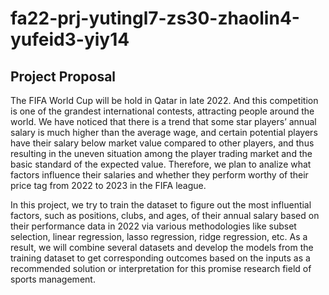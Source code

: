 # fa22-prj-yutingl7-zs30-zhaolin4-yufeid3-yiy14

## Project Proposal
The FIFA World Cup will be hold in Qatar in late 2022. And this competition is one of the grandest international contests, attracting people around the world.  We have noticed that there is a trend that some star players’ annual salary is much higher than the average wage, and certain potential players have their salary below market value compared to other players, and thus resulting in the uneven situation among the player trading market and the basic standard of the expected value. Therefore, we plan to analize what factors influence their salaries and whether they perform worthy of their price tag from 2022 to 2023 in the FIFA league.


In this project, we try to train the dataset to figure out the most influential factors, such as positions, clubs, and ages, of their annual salary based on their performance data in 2022 via various methodologies like subset selection, linear regression, lasso regression, ridge regression, etc. As a result, we will combine several datasets and develop the models from the training dataset to get corresponding outcomes based on the inputs as a recommended solution or interpretation for this promise research field of sports management.
